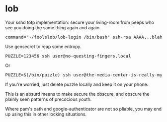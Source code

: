 # lob

Your sshd totp implementation: secure your living-room from peeps who see you doing
the same thing again and again.

<pre>
command="~/foolslob/lob-login /bin/bash" ssh-rsa AAAA...blahblahblah
</pre>

Use gensecret to reap some entropy.

<pre>
PUZZLE=123456 ssh user@no-questing-fingers.local
</pre>

Or

<pre>
PUZZLE=$(/bin/puzzle) ssh user@the-media-center-is-really-my-personal-github-and-I-have-sudo-rights
</pre>

If you're worried, just delete puzzle locally and keep it on your phone.

This is an absurd means to make secure the obscure, and obscure the plainly seen patterns of precocious youth.

Where pam's oath and google-authenticator are not so pliable, you may end up using this in other locking situations.
